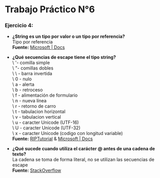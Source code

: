 # Trabajo Práctico N°6
### Ejercicio 4:
* **¿String es un tipo por valor o un tipo por referencia?**   
Tipo por referencia   
**Fuente:** [Microsoft | Docs](https://docs.microsoft.com/es-es/dotnet/csharp/language-reference/builtin-types/reference-types#the-string-type)

* **¿Qué secuencias de escape tiene el tipo string?**   
\ '- comilla simple    
\ "- comillas dobles   
\ \ - barra invertida    
\ 0 - nulo   
\ a - alerta   
\ b - retroceso    
\ f - alimentación de formulario   
\ n - nueva línea    
\ r - retorno de carro   
\ t - tabulacion horizontal   
\ v - tabulacion vertical   
\ u - caracter Unicode (UTF-16)    
\ U - caracter Unicode (UTF-32)   
\ x - caracter Unicode (codigo con longitud variable)    
**Fuente:** [RIPTutorial](https://riptutorial.com/es/csharp/topic/39/secuencias-de-escape-de-cadena) & [Microsoft | Docs](https://docs.microsoft.com/en-us/dotnet/csharp/programming-guide/strings/#string-escape-sequences)

* **¿Qué sucede cuando utiliza el carácter @ antes de una cadena de texto?**    
La cadena se toma de forma literal, no se utilizan las secuencias de escape   
**Fuente:** [StackOverflow](https://stackoverflow.com/questions/4879152/c-sharp-before-a-string/4879186)
